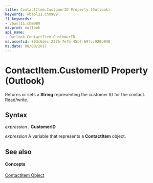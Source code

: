 ```yaml
---
title: ContactItem.CustomerID Property (Outlook)
keywords: vbaol11.chm989
f1_keywords:
- vbaol11.chm989
ms.prod: outlook
api_name:
- Outlook.ContactItem.CustomerID
ms.assetid: 863c6dec-2375-7e7b-45bf-69fcc920b948
ms.date: 06/08/2017
---
```



# ContactItem.CustomerID Property (Outlook)

Returns or sets a  **String** representing the customer ID for the contact. Read/write.


## Syntax

 _expression_ . **CustomerID**

 _expression_ A variable that represents a **ContactItem** object.


## See also


#### Concepts


[ContactItem Object](Outlook.ContactItem.md)

